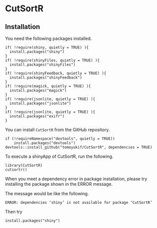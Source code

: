 # CutSortR

## Installation
You need the following packages installed.
```
if( !require(shiny, quietly = TRUE) ){
  install.packages("shiny")
}
if( !require(shinyFiles, quietly = TRUE) ){
  install.packages("shinyFiles")
}
if( !require(shinyFeedback, quietly = TRUE) ){
  install.packages("shinyFeedback")
}
if( !require(magick, quietly = TRUE) ){
  install.packages("magick")
}
if( !require(jsonlite, quietly = TRUE) ){
  install.packages("jsonlite")
}
if( !require(jsonlite, quietly = TRUE) ){
  install.packages("exifr")
}
```
You can install `CutSortR` from the GitHub repository.
```
if (!requireNamespace("devtools", quietly = TRUE))
    install.packages("devtools")
devtools::install_github("tomoyukif/CutSortR", dependencies = TRUE)
```

To execute a shinyApp of CutSortR, run the following.
```
library(CutSortR)
cutsortr()
```

When you meet a dependency error in package installation, 
please try installing the package shown in the ERROR message.

The message would be like the following.
```
ERROR: dependencies ‘shiny’ is not available for package ‘CutSortR’
```
Then try
```
install.packages("shiny")
```